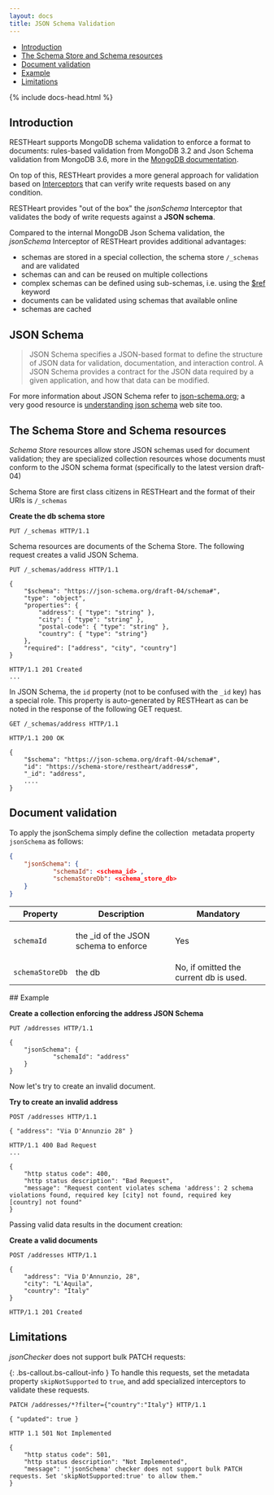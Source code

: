 ```yaml
---
layout: docs
title: JSON Schema Validation
---
```


<div markdown="1" class="d-none d-xl-block col-xl-2 order-last bd-toc">

-   [Introduction](#introduction)
-   [The Schema Store and Schema resources](#the-schema-store-and-schema-resources)
-   [Document validation](#document-validation)
-   [Example](#example)
-   [Limitations](#limitations)

</div>
<div markdown="1" class="col-12 col-md-9 col-xl-8 py-md-3 bd-content">

{% include docs-head.html %}

## Introduction

RESTHeart supports MongoDB schema validation to enforce a format to documents: rules-based validation from MongoDB 3.2 and Json Schema validation from MongoDB 3.6, more in the [MongoDB documentation](https://docs.mongodb.com/manual/core/schema-validation).

On top of this, RESTHeart provides a more general approach for
validation based on [Interceptors](/docs/plugins/core-plugins) that can verify write requests based on any condition.

RESTHeart provides "out of the box" the _jsonSchema_ Interceptor
that validates the body of write requests against a **JSON schema**.

Compared to the internal MongoDB Json Schema validation, the _jsonSchema_ Interceptor of RESTHeart provides additional advantages:

-   schemas are stored in a special collection, the schema store `/_schemas` and are validated
-   schemas can and can be reused on multiple collections
-   complex schemas can be defined using sub-schemas, i.e. using the [\$ref](https://json-schema.org/understanding-json-schema/structuring.html) keyword
-   documents can be validated using schemas that available online
-   schemas are cached

## JSON Schema

> JSON Schema specifies a JSON-based format to define the structure of
> JSON data for validation, documentation, and interaction control. A
> JSON Schema provides a contract for the JSON data required by a given
> application, and how that data can be modified.

For more information about JSON Schema refer
to [json-schema.org](https://json-schema.org/); a very good resource
is [understanding json
schema](https://spacetelescope.github.io/understanding-json-schema) web
site too.

## The Schema Store and Schema resources

_Schema Store_ resources allow store JSON schemas used for document
validation; they are specialized collection resources whose documents
must conform to the JSON schema format (specifically to the latest
version draft-04)

Schema Store are first class citizens in RESTHeart and the format of
their URIs is `/_schemas`

**Create the db schema store**

```http
PUT /_schemas HTTP/1.1
```

Schema resources are documents of the Schema Store. The following
request creates a valid JSON Schema.

```http
PUT /_schemas/address HTTP/1.1

{
    "$schema": "https://json-schema.org/draft-04/schema#",
    "type": "object",
    "properties": {
        "address": { "type": "string" },
        "city": { "type": "string" },
        "postal-code": { "type": "string" },
        "country": { "type": "string"}
    },
    "required": ["address", "city", "country"]
}
 
HTTP/1.1 201 Created
...
```

In JSON Schema, the `id` property (not to be confused with the `_id`
key) has a special role. This property is auto-generated by RESTHeart as
can be noted in the response of the following GET request.

```http
GET /_schemas/address HTTP/1.1

HTTP/1.1 200 OK

{
    "$schema": "https://json-schema.org/draft-04/schema#", 
    "id": "https://schema-store/restheart/address#",
    "_id": "address",
    ....
}
```

## Document validation

To apply the jsonSchema simply define the collection 
metadata property `jsonSchema` as follows:

```json
{
	"jsonSchema": {
			"schemaId": <schema_id> ,
			"schemaStoreDb": <schema_store_db>
	}
}
```

<div class="table-responsive">
<table class="ts">
<thead>
<tr class="header">
<th><div>
Property
</div></th>
<th><div>
Description
</div></th>
<th><div>
Mandatory
</div></th>
</tr>
</thead>
<tbody>
<tr class="odd">
<td><code>schemaId</code></td>
<td><p>the _id of the JSON schema to enforce</p></td>
<td>Yes</td>
</tr>
<tr class="even">
<td><code>schemaStoreDb</code></td>
<td>the db</td>
<td>No, if omitted the current db is used.</td>
</tr>
</tbody>
</table>
</div>
## Example

**Create a collection enforcing the address JSON Schema**

```http
PUT /addresses HTTP/1.1

{
	"jsonSchema": {
			"schemaId": "address"
	}
}
```

Now let's try to create an invalid document.

**Try to create an invalid address**

```http
POST /addresses HTTP/1.1

{ "address": "Via D'Annunzio 28" }
 
HTTP/1.1 400 Bad Request
...

{
    "http status code": 400,
    "http status description": "Bad Request",
    "message": "Request content violates schema 'address': 2 schema violations found, required key [city] not found, required key [country] not found"
}
```

Passing valid data results in the document creation:

**Create a valid documents**

```http
POST /addresses HTTP/1.1

{
	"address": "Via D'Annunzio, 28",
	"city": "L'Aquila",
	"country": "Italy"
}

HTTP/1.1 201 Created
```

## Limitations

_jsonChecker_ does not support bulk PATCH requests:

{: .bs-callout.bs-callout-info }
To handle this requests, set the metadata property `skipNotSupported` to `true`, and add specialized interceptors to validate these requests.

```http
PATCH /addresses/*?filter={"country":"Italy"} HTTP/1.1

{ "updated": true }

HTTP 1.1 501 Not Implemented

{
    "http status code": 501,
    "http status description": "Not Implemented",
    "message": "'jsonSchema' checker does not support bulk PATCH requests. Set 'skipNotSupported:true' to allow them."
}
```

</div>
